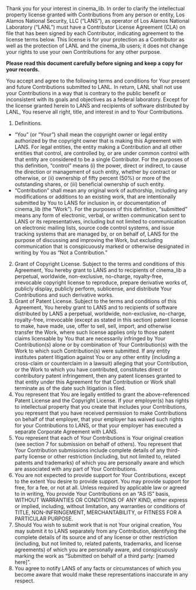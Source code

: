 Thank you for your interest in cinema_lib. In order to clarify the intellectual
property license granted with Contributions from any person or entity, Los
Alamos National Security, LLC (“LANS”), as operator of Los Alamos National
Laboratory (“LANL”) must have a Contributor License Agreement (CLA) on file
that has been signed by each Contributor, indicating agreement to the license
terms below. This license is for your protection as a Contributor as well as
the protection of LANL and the cinema_lib users; it does not change your rights
to use your own Contributions for any other purpose.

**Please read this document carefully before signing and keep a copy for your
records.**

You accept and agree to the following terms and conditions for Your present and
future Contributions submitted to LANL. In return, LANL shall not use your
Contributions in a way that is contrary to the public benefit or inconsistent
with its goals and objectives as a federal laboratory. Except for the license
granted herein to LANS and recipients of software distributed by LANL, You
reserve all right, title, and interest in and to Your Contributions.

1. Definitions.
  - “You” (or “Your”) shall mean the copyright owner or legal entity authorized
    by the copyright owner that is making this Agreement with LANS. For legal
    entities, the entity making a Contribution and all other entities that
    control, are controlled by, or are under common control with that entity
    are considered to be a single Contributor. For the purposes of this
    definition, “control” means (i) the power, direct or indirect, to cause the
    direction or management of such entity, whether by contract or otherwise,
    or (ii) ownership of fifty percent (50%) or more of the outstanding shares,
    or (iii) beneficial ownership of such entity.
  - “Contribution” shall mean any original work of authorship, including any
    modifications or additions to an existing work, that are intentionally
    submitted by You to LANS for inclusion in, or documentation of cinema_lib
    (the “Work”). For the purposes of this definition, “submitted” means any
    form of electronic, verbal, or written communication sent to LANS or its
    representatives, including but not limited to communication on electronic
    mailing lists, source code control systems, and issue tracking systems that
    are managed by, or on behalf of, LANS for the purpose of discussing and
    improving the Work, but excluding communication that is conspicuously
    marked or otherwise designated in writing by You as “Not a Contribution.”
2. Grant of Copyright License. Subject to the terms and conditions of this
Agreement, You hereby grant to LANS and to recipients of cinema_lib a
perpetual, worldwide, non-exclusive, no-charge, royalty-free, irrevocable
copyright license to reproduce, prepare derivative works of, publicly display,
publicly perform, sublicense, and distribute Your Contributions and such
derivative works.
3. Grant of Patent License. Subject to the terms and conditions of this
Agreement, You hereby grant to LANS and to recipients of software distributed
by LANS a perpetual, worldwide, non-exclusive, no-charge, royalty-free,
irrevocable (except as stated in this section) patent license to make, have
made, use, offer to sell, sell, import, and otherwise transfer the Work, where
such license applies only to those patent claims licensable by You that are
necessarily infringed by Your Contribution(s) alone or by combination of Your
Contribution(s) with the Work to which such Contribution(s) were submitted. If
any entity institutes patent litigation against You or any other entity
(including a cross-claim or counterclaim in a lawsuit) alleging that your
Contribution, or the Work to which you have contributed, constitutes direct or
contributory patent infringement, then any patent licenses granted to that
entity under this Agreement for that Contribution or Work shall terminate as of
the date such litigation is filed.
4. You represent that You are legally entitled to grant the above-referenced
Patent License and the Copyright License. If your employer(s) has rights to
intellectual property that you create that includes your Contributions, you
represent that you have received permission to make Contributions on behalf of
that employer, that your employer has waived such rights for your Contributions
to LANS, or that your employer has executed a separate Corporate Agreement with
LANS.
5. You represent that each of Your Contributions is Your original creation (see
section 7 for submission on behalf of others). You represent that Your
Contribution submissions include complete details of any third-party license or
other restriction (including, but not limited to, related patents and
trademarks) of which you are personally aware and which are associated with any
part of Your Contributions.
6. You are not expected to provide support for Your Contributions, except to
the extent You desire to provide support. You may provide support for free, for
a fee, or not at all. Unless required by applicable law or agreed to in
writing, You provide Your Contributions on an “AS IS” basis, WITHOUT WARRANTIES
OR CONDITIONS OF ANY KIND, either express or implied, including, without
limitation, any warranties or conditions of TITLE, NON-INFRINGEMENT,
MERCHANTABILITY, or FITNESS FOR A PARTICULAR PURPOSE.
7. Should You wish to submit work that is not Your original creation, You may
submit it to LANS separately from any Contribution, identifying the complete
details of its source and of any license or other restriction (including, but
not limited to, related patents, trademarks, and license agreements) of which
you are personally aware, and conspicuously marking the work as “Submitted on
behalf of a third party: [named here]”.
8. You agree to notify LANS of any facts or circumstances of which you become
aware that would make these representations inaccurate in any respect.

